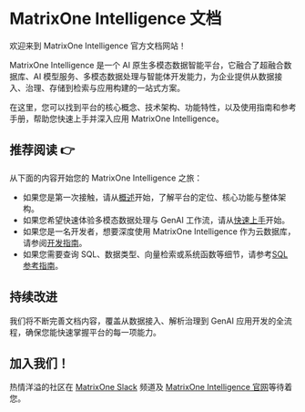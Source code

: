 # **MatrixOne Intelligence 文档**

欢迎来到 MatrixOne Intelligence 官方文档网站！

MatrixOne Intelligence 是一个 AI 原生多模态数据智能平台，它融合了超融合数据库、AI 模型服务、多模态数据处理与智能体开发能力，为企业提供从数据接入、治理、存储到检索与应用构建的一站式方案。

在这里，您可以找到平台的核心概念、技术架构、功能特性，以及使用指南和参考手册，帮助您快速上手并深入应用 MatrixOne Intelligence。

## **推荐阅读 👉**

从下面的内容开始您的 MatrixOne Intelligence 之旅：

- 如果您是第一次接触，请从[概述](MatrixOne-Intelligence/Overview/matrixone-intelligence-introduction.md)开始，了解平台的定位、核心功能与整体架构。
- 如果您希望快速体验多模态数据处理与 GenAI 工作流，请从[快速上手](MatrixOne-Intelligence/Get-Started/workspace.md)开始。
- 如果您是一名开发者，想要深度使用 MatrixOne Intelligence 作为云数据库，请参阅[开发指南](MatrixOne-Intelligence/App-Develop/Tutorial/develop-python-crud-demo.md)。
- 如果您需要查询 SQL、数据类型、向量检索或系统函数等细节，请参考[SQL 参考指南](MatrixOne-Intelligence/Reference/SQL-Reference/Data-Definition-Language/create-database.md)。

## **持续改进**

我们将不断完善文档内容，覆盖从数据接入、解析治理到 GenAI 应用开发的全流程，确保您能快速掌握平台的每一项能力。

## **加入我们！**

热情洋溢的社区在 [MatrixOne Slack](https://matrixoneworkspace.slack.com/) 频道及 [MatrixOne Intelligence 官网](https://matrixorigin.cn/)等待着您。
